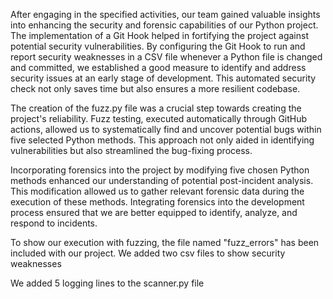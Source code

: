 After engaging in the specified activities, our team gained valuable insights into enhancing the security and forensic capabilities of our Python project. 
The implementation of a Git Hook helped in fortifying the project against potential security vulnerabilities. By configuring the Git Hook to run and report security weaknesses in a CSV file whenever a Python file is changed and committed, we established a good measure to identify and address security issues at an early stage of development. 
This automated security check not only saves time but also ensures a more resilient codebase.

The creation of the fuzz.py file was a crucial step towards creating the project's reliability. 
Fuzz testing, executed automatically through GitHub actions, allowed us to systematically find and uncover potential bugs within five selected Python methods. 
This approach not only aided in identifying vulnerabilities but also streamlined the bug-fixing process.

Incorporating forensics into the project by modifying five chosen Python methods enhanced our understanding of potential post-incident analysis. 
This modification allowed us to gather relevant forensic data during the execution of these methods. Integrating forensics into the development process ensured that we are better equipped to identify, analyze, and respond to incidents.

To show our execution with fuzzing, the file named "fuzz_errors" has been included with our project. 
We added two csv files to show security weaknesses

We added 5 logging lines to the scanner.py file

